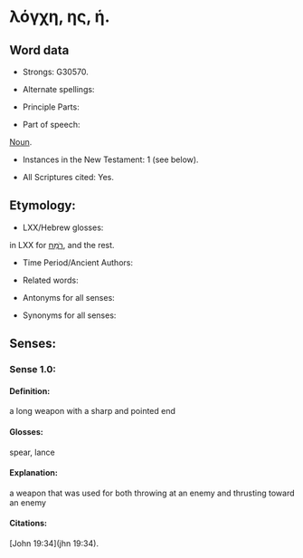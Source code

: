 # λόγχη, ης, ἡ.

<!-- Status: S3=Needs2ndReview -->
<!-- Lexica used for edits: BDAG, FFM, LN, A-S -->

## Word data

* Strongs: G30570.

* Alternate spellings:



* Principle Parts: 


* Part of speech: 

[Noun](http://ugg.readthedocs.io/en/latest/noun.html).

* Instances in the New Testament: 1 (see below).

* All Scriptures cited: Yes.

## Etymology: 


* LXX/Hebrew glosses: 

in LXX for [רֹמַח](//en-uhal/H7420), and the rest.

* Time Period/Ancient Authors: 


* Related words: 

* Antonyms for all senses:

* Synonyms for all senses: 


## Senses:


### Sense  1.0: 

#### Definition: 

a long weapon with a sharp and pointed end

#### Glosses: 

spear, lance 

#### Explanation: 

a weapon that was used for both throwing at an enemy and thrusting toward an enemy

#### Citations: 

[John 19:34](jhn 19:34).
